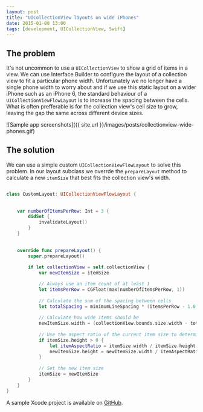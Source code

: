 ```yaml
---
layout: post
title: "UICollectionView layouts on wide iPhones"
date: 2015-01-08 13:00
tags: [development, UICollectionView, Swift]
---
```


## The problem

It's not uncommon to use a `UICollectionView` to show a grid of items in a view. We can use Interface Builder to configure the layout of a collection view to fit a particular phone width. Unfortunately we no longer have a single phone width to worry about and if we use this static layout on a wider iPhone such as an iPhone 6, the standard behaviour of a `UICollectionViewFlowLayout` is to increase the spacing between the cells. What is often prefferable is for the collection view's cell size to grow, leaving the gap the same across different device sizes.


![Sample app screenshots]({{ site.url }}/images/posts/collectionview-wide-phones.gif)
	


## The solution

We can use a simple custom `UICollectionViewFlowLayout` to solve this problem. In our layout subclass we overrde the `prepareLayout` method to calculate a new `itemSize` that best fits the collection view's width.

``` swift

class CustomLayout: UICollectionViewFlowLayout {
    
    
    var numberOfItemsPerRow: Int = 3 {
        didSet {
            invalidateLayout()
        }
    }
    
    
    override func prepareLayout() {
        super.prepareLayout()
        
        if let collectionView = self.collectionView {
            var newItemSize = itemSize

            // Always use an item count of at least 1
            let itemsPerRow = CGFloat(max(numberOfItemsPerRow, 1))
            
            // Calculate the sum of the spacing between cells
            let totalSpacing = minimumLineSpacing * (itemsPerRow - 1.0)
            
            // Calculate how wide items should be
            newItemSize.width = (collectionView.bounds.size.width - totalSpacing) / itemsPerRow
            
            // Use the aspect ratio of the current item size to determine how tall the items should be
            if itemSize.height > 0 {
                let itemAspectRatio = itemSize.width / itemSize.height
                newItemSize.height = newItemSize.width / itemAspectRatio
            }
            
            // Set the new item size
            itemSize = newItemSize
        }
    }
}


```

A sample Xcode project is available on <a href="https://github.com/PeteC/WideCollectionViewLayout">GitHub</a>.
